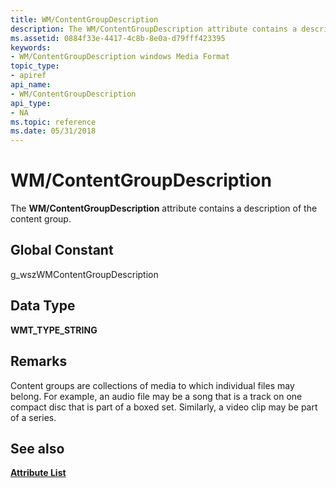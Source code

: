 ```yaml
---
title: WM/ContentGroupDescription
description: The WM/ContentGroupDescription attribute contains a description of the content group.
ms.assetid: 0884f33e-4417-4c8b-8e0a-d79fff423395
keywords:
- WM/ContentGroupDescription windows Media Format
topic_type:
- apiref
api_name:
- WM/ContentGroupDescription
api_type:
- NA
ms.topic: reference
ms.date: 05/31/2018
---
```


# WM/ContentGroupDescription

The **WM/ContentGroupDescription** attribute contains a description of the content group.

## Global Constant

g\_wszWMContentGroupDescription

## Data Type

**WMT\_TYPE\_STRING**

## Remarks

Content groups are collections of media to which individual files may belong. For example, an audio file may be a song that is a track on one compact disc that is part of a boxed set. Similarly, a video clip may be part of a series.

## See also

<dl> <dt>

[**Attribute List**](attribute-list.md)
</dt> </dl>

 

 




